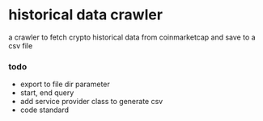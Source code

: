 # historical data crawler

a crawler to fetch crypto historical data from coinmarketcap and save to a csv file

### todo

- export to file dir parameter
- start, end query
- add service provider class to generate csv
- code standard